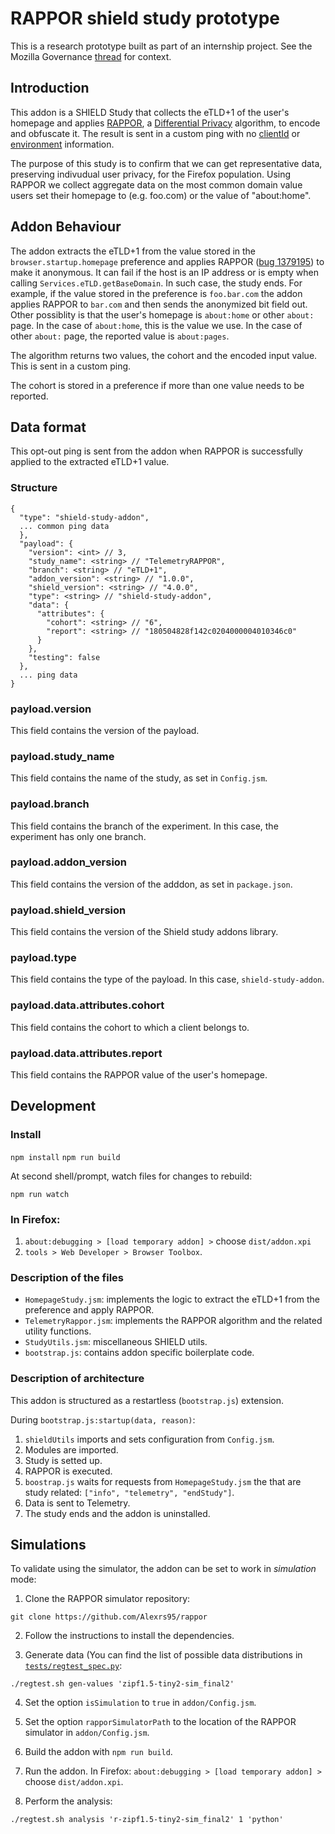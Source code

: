 # RAPPOR shield study prototype
This is a research prototype built as part of an internship project. See the Mozilla Governance
[thread](https://groups.google.com/forum/#!msg/mozilla.governance/81gMQeMEL0w/diyeJRFxAgAJ) for context.

## Introduction
This addon is a SHIELD Study that collects the eTLD+1 of the user's homepage
and applies [RAPPOR](https://static.googleusercontent.com/media/research.google.com/en//pubs/archive/42852.pdf),
a [Differential Privacy](https://en.wikipedia.org/wiki/Differential_privacy) algorithm, to encode and obfuscate it.
The result is sent in a custom ping with no [clientId](https://firefox-source-docs.mozilla.org/toolkit/components/telemetry/telemetry/data/common-ping.html)
 or [environment](https://firefox-source-docs.mozilla.org/toolkit/components/telemetry/telemetry/data/environment.html) information.

The purpose of this study is to confirm that we can get representative data, preserving indivudual
user privacy, for the Firefox population.
Using RAPPOR we collect aggregate data on the most common domain value users set their homepage to (e.g. foo.com)
or the value of "about:home".

## Addon Behaviour
The addon extracts the eTLD+1 from the value stored in the `browser.startup.homepage` 
preference and applies RAPPOR ([bug 1379195](https://bugzilla.mozilla.org/show_bug.cgi?id=1379195)) to make it anonymous. 
It can fail if the host is an IP address or is empty when calling `Services.eTLD.getBaseDomain`.
In such case, the study ends. For example, if the value stored in the preference is `foo.bar.com` 
the addon applies RAPPOR to `bar.com` and then sends the anonymized bit field out.
Other possiblity is that the user's homepage is `about:home` or other `about:` page.
In the case of `about:home`, this is the value we use. In the case of other `about:`
page, the reported value is `about:pages`.

The algorithm returns two values, the cohort and the encoded input value. This is sent
in a custom ping.

The cohort is stored in a preference if more than one value needs to be reported.

## Data format
This opt-out ping is sent from the addon when RAPPOR is successfully applied to the extracted eTLD+1 value.

### Structure

```JS
{
  "type": "shield-study-addon",
  ... common ping data
  },
  "payload": {
    "version": <int> // 3,
    "study_name": <string> // "TelemetryRAPPOR",
    "branch": <string> // "eTLD+1",
    "addon_version": <string> // "1.0.0",
    "shield_version": <string> // "4.0.0",
    "type": <string> // "shield-study-addon",
    "data": {
      "attributes": {
        "cohort": <string> // "6",
        "report": <string> // "180504828f142c0204000004010346c0"
      }
    },
    "testing": false
  },
  ... ping data
}
```

### payload.version
This field contains the version of the payload.

### payload.study_name
This field contains the name of the study, as set in `Config.jsm`.

### payload.branch
This field contains the branch of the experiment. In this case,
the experiment has only one branch.

### payload.addon_version
This field contains the version of the adddon, as set in `package.json`.

### payload.shield_version
This field contains the version of the Shield study addons library.

### payload.type
This field contains the type of the payload. In this case, 
`shield-study-addon`.

### payload.data.attributes.cohort
This field contains the cohort to which a client belongs to.

### payload.data.attributes.report
This field contains the RAPPOR value of the user's homepage.

## Development

### Install

`npm install`
`npm run build`

At second shell/prompt, watch files for changes to rebuild:

`npm run watch`


### In Firefox:

1. `about:debugging > [load temporary addon] >` choose `dist/addon.xpi`
2. `tools > Web Developer > Browser Toolbox`.

### Description of the files

- `HomepageStudy.jsm`: implements the logic to extract the eTLD+1 from the preference and apply RAPPOR.
- `TelemetryRappor.jsm`: implements the RAPPOR algorithm and the related utility functions.
- `StudyUtils.jsm`: miscellaneous SHIELD utils.
- `bootstrap.js`: contains addon specific boilerplate code.

### Description of architecture

This addon is structured as a restartless (`bootstrap.js`) extension.

During `bootstrap.js:startup(data, reason)`:

1. `shieldUtils` imports and sets configuration from `Config.jsm`.
2. Modules are imported.
3. Study is setted up.
4. RAPPOR is executed.
4. `boostrap.js` waits for requests from `HomepageStudy.jsm` the that 
are study related:  `["info", "telemetry", "endStudy"]`.
5. Data is sent to Telemetry.
7. The study ends and the addon is uninstalled.

## Simulations
To validate using the simulator, the addon can be set to work in *simulation* mode:
1. Clone the RAPPOR simulator repository:

```git clone https://github.com/Alexrs95/rappor```

2. Follow the instructions to install the dependencies.

3. Generate data (You can find the list of possible data distributions in [`tests/regtest_spec.py`](https://github.com/Alexrs95/rappor/blob/master/tests/regtest_spec.py):

```./regtest.sh gen-values 'zipf1.5-tiny2-sim_final2'```

4. Set the option `isSimulation` to `true` in `addon/Config.jsm`.

5. Set the option `rapporSimulatorPath` to the location of the RAPPOR simulator in `addon/Config.jsm`.

6. Build the addon with `npm run build`.

7. Run the addon. In Firefox: `about:debugging > [load temporary addon] >` choose `dist/addon.xpi`.

8. Perform the analysis:

```./regtest.sh analysis 'r-zipf1.5-tiny2-sim_final2' 1 'python'```

